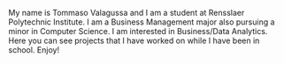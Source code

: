 My name is Tommaso Valagussa and I am a student at Rensslaer Polytechnic Institute.
I am a Business Management major also pursuing a minor in Computer Science. I am interested in Business/Data Analytics.
Here you can see projects that I have worked on while I have been in school. 
Enjoy!

